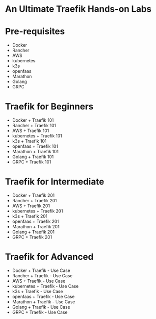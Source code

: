 # An Ultimate Traefik Hands-on Labs

# Pre-requisites
- Docker 
- Rancher 
- AWS 
- kubernetes 
- k3s 
- openfaas 
- Marathon
- Golang
- GRPC


# Traefik for Beginners
 - Docker + Traefik 101 
 - Rancher + Traefik 101 
 - AWS + Traefik 101 
 - kubernetes + Traefik 101 
 - k3s  + Traefik 101 
 - openfaas  + Traefik 101 
 - Marathon + Traefik 101 
 - Golang + Traefik 101 
 - GRPC + Traefik 101 



# Traefik for Intermediate
 - Docker + Traefik 201
 - Rancher + Traefik 201 
 - AWS + Traefik 201 
 - kubernetes + Traefik 201 
 - k3s  + Traefik 201 
 - openfaas  + Traefik 201 
 - Marathon + Traefik 201 
 - Golang + Traefik 201 
 - GRPC + Traefik 201 


# Traefik for Advanced
 -  Docker + Traefik - Use Case 
 - Rancher + Traefik  - Use Case 
 - AWS + Traefik  - Use Case 
 - kubernetes + Traefik   - Use Case 
 - k3s  + Traefik   - Use Case 
 - openfaas  + Traefik  - Use Case 
 - Marathon + Traefik   - Use Case 
 - Golang + Traefik  - Use Case 
 - GRPC + Traefik  - Use Case 


